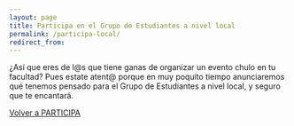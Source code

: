 ```yaml
---
layout: page
title: Participa en el Grupo de Estudiantes a nivel local
permalink: /participa-local/
redirect_from:
---
```


¿Así que eres de l@s que tiene ganas de organizar un evento chulo en tu facultad? Pues estate atent@ porque en muy poquito tiempo anunciaremos qué tenemos pensado para el Grupo de Estudiantes a nivel local, y seguro que te encantará.

<div class="row center">
	<a href="{{ site.url }}/participa/" id="iaps-button" class="btn-large waves-effect waves-light">Volver a PARTICIPA</a>
</div>
